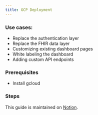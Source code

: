 ```yaml
---
title: GCP Deployment
---
```


### Use cases:
- Replace the authentication layer
- Replace the FHIR data layer
- Customizing existing dashboard pages
- White labeling the dashboard
- Adding custom API endpoints

### Prerequisites
- Install gcloud

### Steps

This guide is maintained on [Notion](https://www.notion.so/9f43124cb3fd4c9cb69b9131c0ae496d).